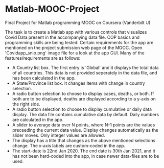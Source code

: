 # Matlab-MOOC-Project
Final Project for Matlab programming MOOC on Coursera (Vanderbilt U)

The task is to create a Matlab app with various controls that visualizes Covid Data present in the accompanying data file.
OOP basics and programming skills are being tested. Certain requirements for the app are mentioned on the project submission web page of the MOOC.
Open 'Covidapp_snip.png' image file for a look at the app GUI.
Many of the features/requirements are as follows:
- A Country list box. The first entry is 'Global' and it displays the total data of all countries. This data is not provided seperately in the data file, and has been calculated in the app.
- A State/Province list box. It changes items with change in country selection.
- A radio button selection to choose to display cases, deaths, or both. If both are to be displayed, deaths are displayed according to a y-axis on the right side.
- A radio button selection to choose to display cumulative or daily data display. The data file contains cumulative data by default. Daily numbers are calculated in the app.
- A slider to average data over N points, where N-1 points are the values preceeding the current data value. Display changes automatically as the slider moves. Only integer values are allowed.
- The display has a title that changes as the above mentioned selections change. The x-axis labels are custom-coded in the app.
- The start-date is 22nd Jan 2020. The end date is 30th Jan 2021, and it has not been hard-coded into the app, in case newer data-files are to be used.
